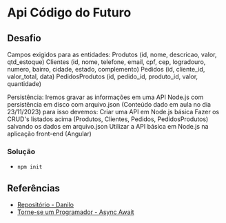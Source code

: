 # Api Código do Futuro

## Desafio

Campos exigidos para as entidades:
Produtos (id, nome, descricao, valor, qtd_estoque)
Clientes (id, nome, telefone, email, cpf, cep, logradouro, numero, bairro, cidade, estado, complemento)
Pedidos (id, cliente_id, valor_total, data)
PedidosProdutos (id, pedido_id, produto_id, valor, quantidade)

Persistência:
Iremos gravar as informações em uma API Node.js com persistência em disco com arquivo.json (Conteúdo dado em aula no dia 23/11/2023) para isso devemos:
Criar uma API em Node.js básica
Fazer os CRUD's listados acima (Produtos, Clientes, Pedidos, PedidosProdutos) salvando os dados em arquivo.json
Utilizar a API básica em Node.js na aplicação front-end (Angular)


### Solução

- `npm init`

## Referências

- [Repositório - Danilo](https://github.com/torneseumprogramador/codigo-do-futuro-api-fake)
- [Torne-se um Programador - Async Await](https://www.torneseumprogramador.com.br/aula?id=3OalpxsCvTY&aula=101&tipo=back-end&professor=Danilo)
